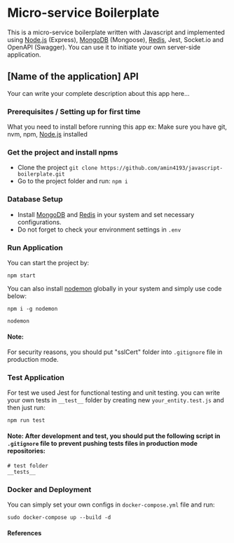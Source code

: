 # Micro-service Boilerplate
This is a micro-service boilerplate written with Javascript and implemented using [Node.js] (Express), [MongoDB] (Mongoose), [Redis], Jest, Socket.io and OpenAPI (Swagger). You can use it to initiate your own server-side application.


## [Name of the application] API
Your can write your complete description about this app here...


### Prerequisites / Setting up for first time
What you need to install before running this app
ex: Make sure you have git, nvm, npm, [Node.js] installed


### Get the project and install npms
- Clone the project `git clone https://github.com/amin4193/javascript-boilerplate.git`
- Go to the project folder and run: `npm i`


### Database Setup
- Install [MongoDB] and [Redis] in your system and set necessary configurations.
- Do not forget to check your environment settings in `.env`


### Run Application
You can start the project by:

```
npm start
```

You can also install [nodemon] globally in your system and simply use code below:
```
npm i -g nodemon

nodemon
```


#### Note:
For security reasons, you should put "sslCert" folder into `.gitignore` file in production mode.

### Test Application
For test we used Jest for functional testing and unit testing. you can write your own tests in `__test__` folder by creating new `your_entity.test.js` and then just run:

```
npm run test
```

#### Note: After development and test, you should put the following script in `.gitignore` file to prevent pushing tests files in production mode repositories:

```
# test folder
__tests__
```


### Docker and Deployment
You can simply set your own configs in `docker-compose.yml` file and run:
```
sudo docker-compose up --build -d
```


#### References
[Node.js]: https://nodejs.org/en/download/
[MongoDB]: https://docs.mongodb.com/manual/installation
[Redis]: https://redis.io/download
[nodemon]: https://www.npmjs.com/package/nodemon

